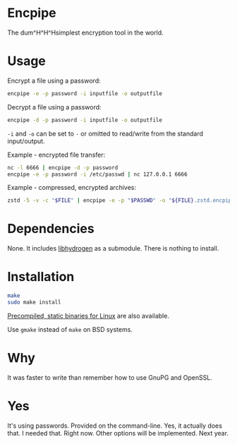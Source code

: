 Encpipe
=======

The dum^H^H^Hsimplest encryption tool in the world.

# Usage

Encrypt a file using a password:

```sh
encpipe -e -p password -i inputfile -o outputfile
```

Decrypt a file using a password:

```sh
encpipe -d -p password -i inputfile -o outputfile
```

`-i` and `-o` can be set to `-` or omitted to read/write from the
standard input/output.

Example - encrypted file transfer:

```sh
nc -l 6666 | encpipe -d -p password
encpipe -e -p password -i /etc/passwd | nc 127.0.0.1 6666
```

Example - compressed, encrypted archives:

```sh
zstd -5 -v -c "$FILE" | encpipe -e -p "$PASSWD" -o "${FILE}.zstd.encpipe"
```

# Dependencies

None. It includes [libhydrogen](https://github.com/jedisct1/libhydrogen) as
a submodule. There is nothing to install.

# Installation

```sh
make
sudo make install
```

[Precompiled, static binaries for Linux](https://github.com/jedisct1/encpipe/releases/latest) are also available.

Use `gmake` instead of `make` on BSD systems.

# Why

It was faster to write than remember how to use GnuPG and OpenSSL.

# Yes

It's using passwords. Provided on the command-line. Yes, it actually
does that. I needed that. Right now. Other options will be
implemented. Next year.
